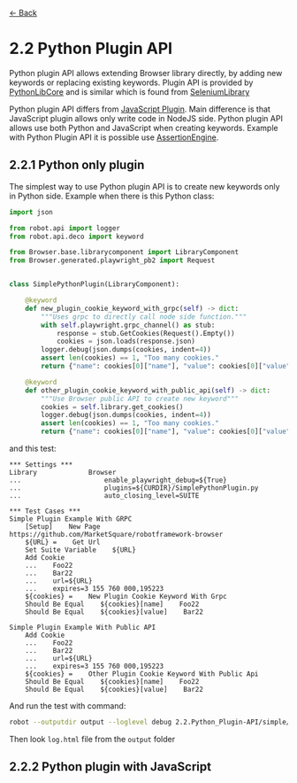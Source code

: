 [<- Back](/README.md)

# 2.2 Python Plugin API
Python plugin API allows extending Browser library directly, by adding new keywords or replacing existing
keywords. Plugin API is provided by [PythonLibCore](https://github.com/robotframework/PythonLibCore)
and is similar which is found from [SeleniumLibrary](https://github.com/robotframework/SeleniumLibrary)

Python plugin API differs from
[JavaScript Plugin](https://marketsquare.github.io/robotframework-browser/Browser.html#Extending%20Browser%20library%20with%20a%20JavaScript%20module).
Main difference is that JavaScript plugin allows only write code in NodeJS side. Python plugin API
allows use both Python and JavaScript when creating keywords. Example with Python Plugin API it is possible
use [AssertionEngine](https://github.com/MarketSquare/AssertionEngine).

## 2.2.1 Python only plugin
The simplest way to use Python plugin API is to create new keywords only in Python side. Example when there is this
Python class:
```python
import json

from robot.api import logger
from robot.api.deco import keyword

from Browser.base.librarycomponent import LibraryComponent
from Browser.generated.playwright_pb2 import Request


class SimplePythonPlugin(LibraryComponent):

    @keyword
    def new_plugin_cookie_keyword_with_grpc(self) -> dict:
        """Uses grpc to directly call node side function."""
        with self.playwright.grpc_channel() as stub:
            response = stub.GetCookies(Request().Empty())
            cookies = json.loads(response.json)
        logger.debug(json.dumps(cookies, indent=4))
        assert len(cookies) == 1, "Too many cookies."
        return {"name": cookies[0]["name"], "value": cookies[0]["value"]}

    @keyword
    def other_plugin_cookie_keyword_with_public_api(self) -> dict:
        """Use Browser public API to create new keyword"""
        cookies = self.library.get_cookies()
        logger.debug(json.dumps(cookies, indent=4))
        assert len(cookies) == 1, "Too many cookies."
        return {"name": cookies[0]["name"], "value": cookies[0]["value"]}

```
and this test:
```robotframework
*** Settings ***
Library             Browser
...                     enable_playwright_debug=${True}
...                     plugins=${CURDIR}/SimplePythonPlugin.py
...                     auto_closing_level=SUITE

*** Test Cases ***
Simple Plugin Example With GRPC
    [Setup]    New Page    https://github.com/MarketSquare/robotframework-browser
    ${URL} =    Get Url
    Set Suite Variable    ${URL}
    Add Cookie
    ...    Foo22
    ...    Bar22
    ...    url=${URL}
    ...    expires=3 155 760 000,195223
    ${cookies} =    New Plugin Cookie Keyword With Grpc
    Should Be Equal    ${cookies}[name]    Foo22
    Should Be Equal    ${cookies}[value]    Bar22

Simple Plugin Example With Public API
    Add Cookie
    ...    Foo22
    ...    Bar22
    ...    url=${URL}
    ...    expires=3 155 760 000,195223
    ${cookies} =    Other Plugin Cookie Keyword With Public Api
    Should Be Equal    ${cookies}[name]    Foo22
    Should Be Equal    ${cookies}[value]    Bar22

```
And run the test with command:
```bash
robot --outputdir output --loglevel debug 2.2.Python_Plugin-API/simple/
```

Then look `log.html` file from the `output` folder

## 2.2.2 Python plugin with JavaScript

